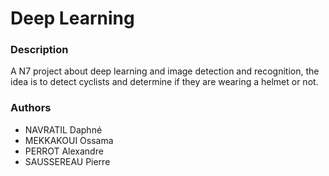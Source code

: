 # Deep Learning

### Description

A N7 project about deep learning and image detection and recognition, the idea is to detect cyclists and determine if they are wearing a helmet or not.

### Authors

- NAVRATIL Daphné
- MEKKAKOUI Ossama
- PERROT Alexandre
- SAUSSEREAU Pierre
